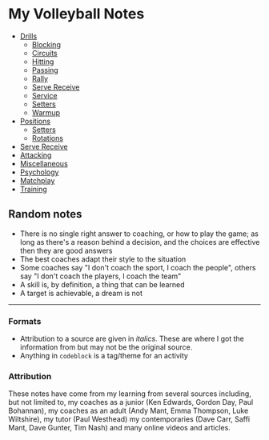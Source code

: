 # My Volleyball Notes

- [Drills](./drills/Drills.md)
  - [Blocking](./drills/BlockingDrills/BlockingDrills.md)
  - [Circuits](./drills/CircuitsDrills/CircuitsDrills.md)
  - [Hitting](./drills/HittingDrills/HittingDrills.md)
  - [Passing](./drills/PassingDrills/PassingDrills.md)
  - [Rally](./drills/RallyDrills/RallyDrills.md)
  - [Serve Receive](./drills/ServeReceiveDrills/ServeReceiveDrills.md)
  - [Service](./drills/ServiceDrills/ServiceDrills.md)
  - [Setters](./drills/SetterDrills/SetterDrills.md)
  - [Warmup](./drills/WarmupDrills/WarmupDrills.md)
- [Positions](./positions/Positions.md)
  - [Setters](./positions/Setters.md)
  - [Rotations](./positions/Rotations.md)
- [Serve Receive](./ServeReceive.md)
- [Attacking](./Attacking.md)
- [Miscellaneous](./Miscellaneous.md)
- [Psychology](./Psychology.md)
- [Matchplay](./Matchplay.md)
- [Training](./Training.md)

## Random notes

- There is no single right answer to coaching, or how to play the game; as long as there's a reason behind a decision, and the choices are effective then they are good answers
- The best coaches adapt their style to the situation
- Some coaches say "I don't coach the sport, I coach the people", others say "I don't coach the players, I coach the team"
- A skill is, by definition, a thing that can be learned
- A target is achievable, a dream is not

---

### Formats

- Attribution to a source are given in _italics_.  These are where I got the information from but may not be the original source.
- Anything in `codeblock` is a tag/theme for an activity

### Attribution

These notes have come from my learning from several sources including, but not limited to, my coaches as a junior (Ken Edwards, Gordon Day, Paul Bohannan), my coaches as an adult (Andy Mant, Emma Thompson, Luke Wiltshire), my tutor (Paul Westhead) my contemporaries (Dave Carr, Saffi Mant, Dave Gunter, Tim Nash) and many online videos and articles.
